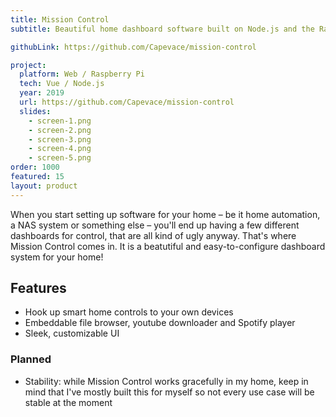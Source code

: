 ```yaml
---
title: Mission Control
subtitle: Beautiful home dashboard software built on Node.js and the Raspberry Pi

githubLink: https://github.com/Capevace/mission-control

project:
  platform: Web / Raspberry Pi
  tech: Vue / Node.js
  year: 2019
  url: https://github.com/Capevace/mission-control
  slides:
    - screen-1.png
    - screen-2.png
    - screen-3.png
    - screen-4.png
    - screen-5.png
order: 1000
featured: 15
layout: product
---
```


When you start setting up software for your home – be it home automation, a NAS system or something else – you'll end up having a few different dashboards for control, that are all kind of ugly anyway. That's where Mission Control comes in. It is a beatutiful and easy-to-configure dashboard system for your home!

## Features

- Hook up smart home controls to your own devices
- Embeddable file browser, youtube downloader and Spotify player
- Sleek, customizable UI

### Planned

- Stability: while Mission Control works gracefully in my home, keep in mind that I've mostly built this for myself so not every use case will be stable at the moment
